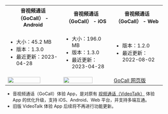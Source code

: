 <table>
  <colgroup>
    <col>
    <col>
    <col>
  </colgroup>
<tbody><tr>
<th>音视频通话（GoCall） - <b>Android</b></th>
<th>音视频通话（GoCall） - <b>iOS</b></th>
<th>音视频通话（GoCall） - <b>Web</b></th>
</tr>
<tr>
<td><ul><li>大小：45.2 MB</li><li>版本：1.3.0</li><li>最近更新：2023-04-28</li></ul></td>
<td><ul><li>大小：196.0 MB</li><li>版本：1.3.0</li><li>最近更新：2023-04-28</li></ul></td>
<td><ul><li>版本：1.2.0</li><li>最近更新：2022-08-02</li></ul></td>
</tr>
<tr>
<td><a href="https://storage.zego.im/GoCall/GoCall.apk" title="手机扫码体验，或浏览器点击下载。"><img src="https://zego-platform-growth.oss-cn-shanghai.aliyuncs.com/official-website/zego/experience-app/img_videocall_app_android.png" width="80%"></a></td>
<td><a href="https://apps.apple.com/cn/app/gocall/id1600603263" target="_blank" title="手机扫码体验，或浏览器点击下载。"><img src="https://zego-platform-growth.oss-cn-shanghai.aliyuncs.com/official-website/zego/experience-app/img_videocall_app_ios%402x.png" width="80%"></a></td>
<td><a href="https://gocall.zego.im/#/index" class="md-btn-primary important" target="_blank" title="点击按钮，打开网页。"><span class="text">GoCall 网页版</span></a></td>
</tr>
</tbody></table>


<div class="mk-hint">

- 音视频通话（GoCall）体验 App，是对原有 [视频通话（VideoTalk）](https://doc-zh.zego.im/scene-plan/9) 体验 App 的优化升级，支持 iOS、Android、Web 平台，并支持多端互通。
- 旧版 VideoTalk 体验 App 后续将不再进行功能更新。
</div>











